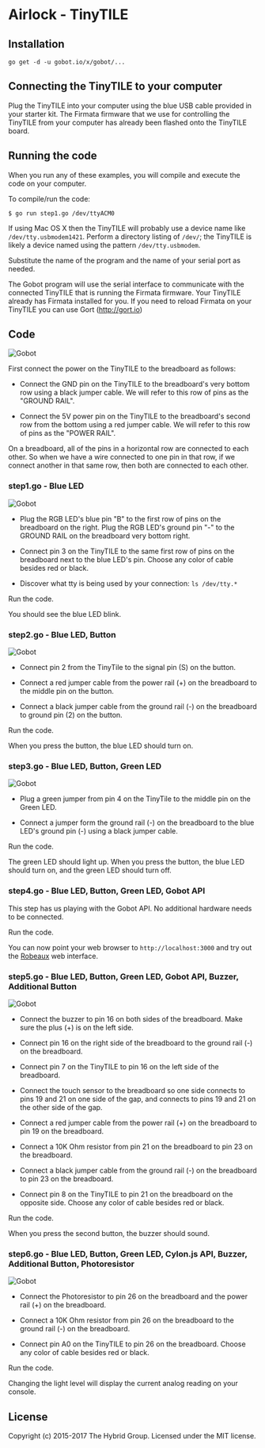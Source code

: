 # Airlock - TinyTILE

## Installation

```
go get -d -u gobot.io/x/gobot/...
```

## Connecting the TinyTILE to your computer

Plug the TinyTILE into your computer using the blue USB cable provided in your starter kit. The Firmata firmware that we use for controlling the TinyTILE from your computer has already been flashed onto the TinyTILE board.

## Running the code
When you run any of these examples, you will compile and execute the code on your computer.

To compile/run the code:

```
$ go run step1.go /dev/ttyACM0
```

If using Mac OS X then the TinyTILE will probably use a device name like `/dev/tty.usbmodem1421`. Perform a directory listing of `/dev/`; the TinyTILE is likely a device named using the pattern `/dev/tty.usbmodem`.

Substitute the name of the program and the name of your serial port as needed.

The Gobot program will use the serial interface to communicate with the connected TinyTILE that is running the Firmata firmware. Your TinyTILE already has Firmata installed for you. If you need to reload Firmata on your TinyTILE you can use Gort (http://gort.io)

## Code

![Gobot](../../images/tinytile/step0.jpg)

First connect the power on the TinyTILE to the breadboard as follows:

- Connect the GND pin on the TinyTILE to the breadboard's very bottom row using a black jumper cable. We will refer to this row of pins as the "GROUND RAIL".

- Connect the 5V power pin on the TinyTILE to the breadboard's second row from the bottom using a red jumper cable. We will refer to this row of pins as the "POWER RAIL".

On a breadboard, all of the pins in a horizontal row are connected to each other. So when we have a wire connected to one pin in that row, if we connect another in that same row, then both are connected to each other.

### step1.go - Blue LED

![Gobot](../../images/tinytile/step1.jpg)

- Plug the RGB LED's blue pin "B" to the first row of pins on the breadboard on the right. Plug the RGB LED's ground pin "-" to the GROUND RAIL on the breadboard very bottom right.

- Connect pin 3 on the TinyTILE to the same first row of pins on the breadboard next to the blue LED's pin. Choose any color of cable besides red or black.

- Discover what tty is being used by your connection: `ls /dev/tty.*`

Run the code.

You should see the blue LED blink.

### step2.go - Blue LED, Button

![Gobot](../../images/tinytile/step2.jpg)

- Connect pin 2 from the TinyTile to the signal pin (S) on the button.

- Connect a red jumper cable from the power rail (+) on the breadboard to the middle pin on the button.

- Connect a black jumper cable from the ground rail (-) on the breadboard to ground pin (2) on the button.

Run the code.

When you press the button, the blue LED should turn on.

### step3.go - Blue LED, Button, Green LED

![Gobot](../../images/tinytile/step3.jpg)

- Plug a green jumper from pin 4 on the TinyTile to the middle pin on the Green LED.

- Connect a jumper form the ground rail (-) on the breadboard to the blue LED's ground pin (-) using a black jumper cable.

Run the code.

The green LED should light up. When you press the button, the blue LED should turn on, and the green LED should turn off.

### step4.go - Blue LED, Button, Green LED, Gobot API

This step has us playing with the Gobot API. No additional hardware needs to be connected.

Run the code.

You can now point your web browser to `http://localhost:3000` and try out the [Robeaux](https://github.com/hybridgroup/robeaux) web interface.

### step5.go - Blue LED, Button, Green LED, Gobot API, Buzzer, Additional Button

![Gobot](../../images/tinytile/step5.jpg)

- Connect the buzzer to pin 16 on both sides of the breadboard. Make sure the plus (+) is on the left side.

- Connect pin 16 on the right side of the breadboard to the ground rail (-) on the breadboard.

- Connect pin 7 on the TinyTILE to pin 16 on the left side of the breadboard.

- Connect the touch sensor to the breadboard so one side connects to pins 19 and 21 on one side of the gap, and connects to pins 19 and 21 on the other side of the gap.

- Connect a red jumper cable from the power rail (+) on the breadboard to pin 19 on the breadboard.

- Connect a 10K Ohm resistor from pin 21 on the breadboard to pin 23 on the breadboard.

- Connect a black jumper cable from the ground rail (-) on the breadboard to pin 23 on the breadboard.

- Connect pin 8 on the TinyTILE to pin 21 on the breadboard on the opposite side. Choose any color of cable besides red or black.

Run the code.

When you press the second button, the buzzer should sound.

### step6.go - Blue LED, Button, Green LED, Cylon.js API, Buzzer, Additional Button, Photoresistor

![Gobot](../../images/tinytile/step6.jpg)

- Connect the Photoresistor to pin 26 on the breadboard and the power rail (+) on the breadboard.

- Connect a 10K Ohm resistor from pin 26 on the breadboard to the ground rail (-) on the breadboard.

- Connect pin A0 on the TinyTILE to pin 26 on the breadboard. Choose any color of cable besides red or black.

Run the code.

Changing the light level will display the current analog reading on your console.

## License

Copyright (c) 2015-2017 The Hybrid Group. Licensed under the MIT license.
